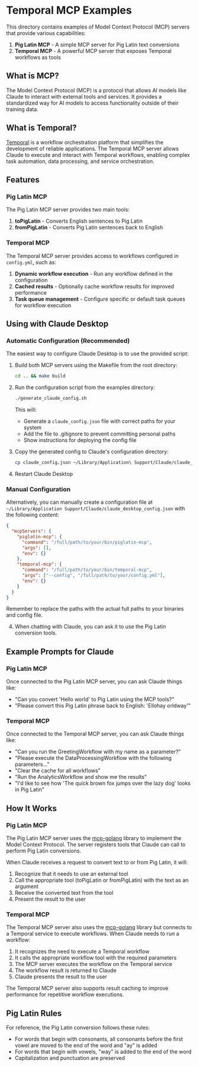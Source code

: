 # Temporal MCP Examples

This directory contains examples of Model Context Protocol (MCP) servers that provide various capabilities:

1. **Pig Latin MCP** - A simple MCP server for Pig Latin text conversions
2. **Temporal MCP** - A powerful MCP server that exposes Temporal workflows as tools

## What is MCP?

The Model Context Protocol (MCP) is a protocol that allows AI models like Claude to interact with external tools and services. It provides a standardized way for AI models to access functionality outside of their training data.

## What is Temporal?

[Temporal](https://temporal.io/) is a workflow orchestration platform that simplifies the development of reliable applications. The Temporal MCP server allows Claude to execute and interact with Temporal workflows, enabling complex task automation, data processing, and service orchestration.

## Features

### Pig Latin MCP

The Pig Latin MCP server provides two main tools:

1. **toPigLatin** - Converts English sentences to Pig Latin
2. **fromPigLatin** - Converts Pig Latin sentences back to English

### Temporal MCP

The Temporal MCP server provides access to workflows configured in `config.yml`, such as:

1. **Dynamic workflow execution** - Run any workflow defined in the configuration
2. **Cached results** - Optionally cache workflow results for improved performance
3. **Task queue management** - Configure specific or default task queues for workflow execution

## Using with Claude Desktop

### Automatic Configuration (Recommended)

The easiest way to configure Claude Desktop is to use the provided script:

1. Build both MCP servers using the Makefile from the root directory:
   ```bash
   cd .. && make build
   ```

2. Run the configuration script from the examples directory:
   ```bash
   ./generate_claude_config.sh
   ```
   This will:
   - Generate a `claude_config.json` file with correct paths for your system
   - Add the file to .gitignore to prevent committing personal paths
   - Show instructions for deploying the config file

3. Copy the generated config to Claude's configuration directory:
   ```bash
   cp claude_config.json ~/Library/Application\ Support/Claude/claude_desktop_config.json
   ```

4. Restart Claude Desktop

### Manual Configuration

Alternatively, you can manually create a configuration file at `~/Library/Application Support/Claude/claude_desktop_config.json` with the following content:
   ```json
   {
     "mcpServers": {
       "piglatin-mcp": {
         "command": "/full/path/to/your/bin/piglatin-mcp",
         "args": [],
         "env": {}
       },
       "temporal-mcp": {
         "command": "/full/path/to/your/bin/temporal-mcp",
         "args": ["--config", "/full/path/to/your/config.yml"],
         "env": {}
       }
     }
   }
   ```
   
   Remember to replace the paths with the actual full paths to your binaries and config file.

4. When chatting with Claude, you can ask it to use the Pig Latin conversion tools.

## Example Prompts for Claude

### Pig Latin MCP

Once connected to the Pig Latin MCP server, you can ask Claude things like:

- "Can you convert 'Hello world' to Pig Latin using the MCP tools?"
- "Please convert this Pig Latin phrase back to English: 'Ellohay orldway'"

### Temporal MCP

Once connected to the Temporal MCP server, you can ask Claude things like:

- "Can you run the GreetingWorkflow with my name as a parameter?"
- "Please execute the DataProcessingWorkflow with the following parameters..."
- "Clear the cache for all workflows"
- "Run the AnalyticsWorkflow and show me the results"
- "I'd like to see how 'The quick brown fox jumps over the lazy dog' looks in Pig Latin"

## How It Works

### Pig Latin MCP

The Pig Latin MCP server uses the [mcp-golang](https://github.com/metoro-io/mcp-golang) library to implement the Model Context Protocol. The server registers tools that Claude can call to perform Pig Latin conversions.

When Claude receives a request to convert text to or from Pig Latin, it will:

1. Recognize that it needs to use an external tool
2. Call the appropriate tool (toPigLatin or fromPigLatin) with the text as an argument
3. Receive the converted text from the tool
4. Present the result to the user

### Temporal MCP

The Temporal MCP server also uses the [mcp-golang](https://github.com/metoro-io/mcp-golang) library but connects to a Temporal service to execute workflows. When Claude needs to run a workflow:

1. It recognizes the need to execute a Temporal workflow
2. It calls the appropriate workflow tool with the required parameters
3. The MCP server executes the workflow on the Temporal service
4. The workflow result is returned to Claude
5. Claude presents the result to the user

The Temporal MCP server also supports result caching to improve performance for repetitive workflow executions.

## Pig Latin Rules

For reference, the Pig Latin conversion follows these rules:

- For words that begin with consonants, all consonants before the first vowel are moved to the end of the word and "ay" is added
- For words that begin with vowels, "way" is added to the end of the word
- Capitalization and punctuation are preserved
